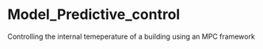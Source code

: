 # Model_Predictive_control
Controlling the internal temeperature of a building using an MPC framework
